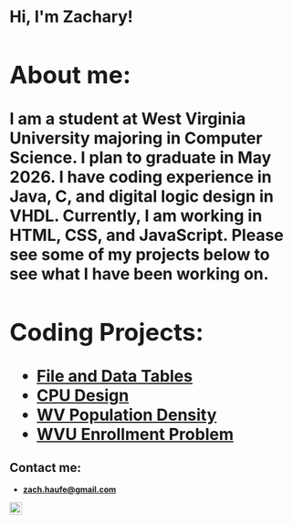 <h1>Hi, I'm Zachary! <br/><a </h1>

<h2> About me:</h2>
I am a student at West Virginia University majoring in Computer Science. I plan to graduate in May 2026. I have coding experience in Java, C, and digital logic design in VHDL. Currently, I am working in HTML, CSS, and JavaScript. Please see some of my projects below to see what I have been working on.

<h2> Coding Projects:</h2>

- [File and Data Tables](https://github.com/zacharyhaufe/FileAndDataTables)
- [CPU Design](https://github.com/zacharyhaufe/CPUDesign)
- [WV Population Density](https://github.com/zacharyhaufe/WvPopulationDensity)
- [WVU Enrollment Problem](https://github.com/zacharyhaufe/WVUEnrollmentProblem)

<h2> Contact me:</h2>

- <b>zach.haufe@gmail.com</b>

[<img align="left" alt="JoshMadakor | LinkedIn" width="22px" src="https://cdn.jsdelivr.net/npm/simple-icons@v3/icons/linkedin.svg" />][linkedin]

[linkedin]: https://www.linkedin.com/in/zacharyhaufe/
